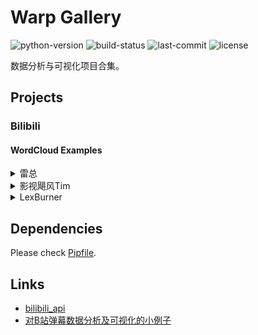 # Warp Gallery
![python-version](https://img.shields.io/github/pipenv/locked/python-version/xuwenyihust/warp-gallery)
![build-status](https://img.shields.io/github/workflow/status/xuwenyihust/warp-gallery/CI)
![last-commit](https://img.shields.io/github/last-commit/xuwenyihust/warp-gallery)
![license](https://img.shields.io/github/license/xuwenyihust/warp-gallery)

数据分析与可视化项目合集。

## Projects
### Bilibili

#### WordCloud Examples
<details>
<summary>雷总</summary>
<br>

![xiaomi](bilibili/outputs/word_cloud_23920239.jpg)

</details>

<details>
<summary>影视飓风Tim</summary>
<br>

![tim](bilibili/outputs/word_cloud_946974.jpg)

</details>

<details>
<summary>LexBurner</summary>
<br>

![lexburner](bilibili/outputs/word_cloud_777536.jpg)

</details>

## Dependencies
Please check [Pipfile](https://github.com/xuwenyihust/warp-gallery/blob/master/Pipfile).

## Links
* [bilibili_api](https://github.com/Passkou/bilibili_api)
* [对B站弹幕数据分析及可视化的小例子](https://zhuanlan.zhihu.com/p/26282101)




